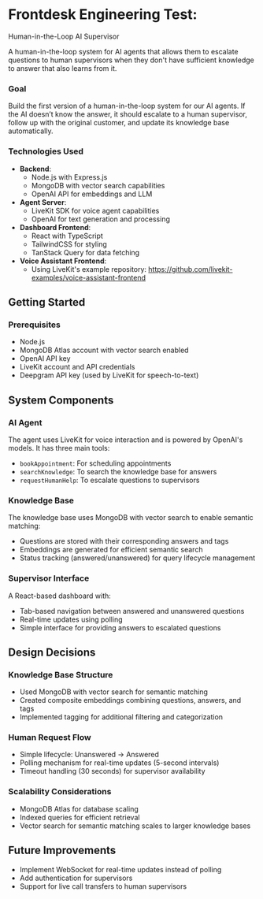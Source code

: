 # Frontdesk Engineering Test:
Human-in-the-Loop AI Supervisor

A human-in-the-loop system for AI agents that allows them to escalate questions to human supervisors when they don't have sufficient knowledge to answer that also learns from it.

### Goal
Build the first version of a human-in-the-loop system for our AI agents. If the AI doesn’t know the answer, it should escalate to a human supervisor, follow up with the original customer, and update its knowledge base automatically.

### Technologies Used

- **Backend**:
  - Node.js with Express.js
  - MongoDB with vector search capabilities
  - OpenAI API for embeddings and LLM
- **Agent Server**:
  - LiveKit SDK for voice agent capabilities
  - OpenAI for text generation and processing
- **Dashboard Frontend**:
  - React with TypeScript
  - TailwindCSS for styling
  - TanStack Query for data fetching
- **Voice Assistant Frontend**:
  - Using LiveKit's example repository: https://github.com/livekit-examples/voice-assistant-frontend

## Getting Started

### Prerequisites

- Node.js
- MongoDB Atlas account with vector search enabled
- OpenAI API key
- LiveKit account and API credentials
- Deepgram API key (used by LiveKit for speech-to-text)

## System Components

### AI Agent

The agent uses LiveKit for voice interaction and is powered by OpenAI's models. It has three main tools:

- `bookAppointment`: For scheduling appointments
- `searchKnowledge`: To search the knowledge base for answers
- `requestHumanHelp`: To escalate questions to supervisors

### Knowledge Base

The knowledge base uses MongoDB with vector search to enable semantic matching:

- Questions are stored with their corresponding answers and tags
- Embeddings are generated for efficient semantic search
- Status tracking (answered/unanswered) for query lifecycle management

### Supervisor Interface

A React-based dashboard with:

- Tab-based navigation between answered and unanswered questions
- Real-time updates using polling
- Simple interface for providing answers to escalated questions

## Design Decisions

### Knowledge Base Structure

- Used MongoDB with vector search for semantic matching
- Created composite embeddings combining questions, answers, and tags
- Implemented tagging for additional filtering and categorization

### Human Request Flow

- Simple lifecycle: Unanswered → Answered
- Polling mechanism for real-time updates (5-second intervals)
- Timeout handling (30 seconds) for supervisor availability

### Scalability Considerations

- MongoDB Atlas for database scaling
- Indexed queries for efficient retrieval
- Vector search for semantic matching scales to larger knowledge bases

## Future Improvements

- Implement WebSocket for real-time updates instead of polling
- Add authentication for supervisors
- Support for live call transfers to human supervisors
